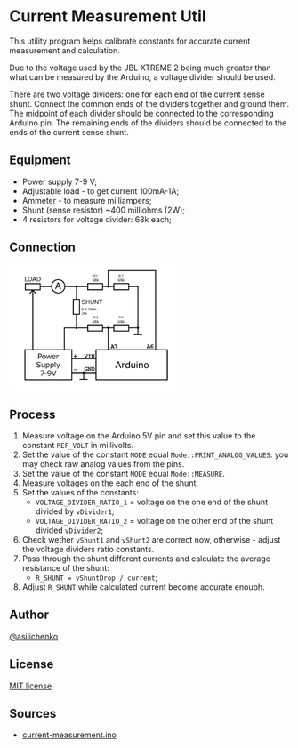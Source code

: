# Current Measurement Util

This utility program helps calibrate constants for accurate current measurement and calculation.

Due to the voltage used by the JBL XTREME 2 being much greater than what can be measured
by the Arduino, a voltage divider should be used.

There are two voltage dividers: one for each end of the current sense shunt.
Connect the common ends of the dividers together and ground them.
The midpoint of each divider should be connected to the corresponding Arduino pin.
The remaining ends of the dividers should be connected to the ends of the current sense shunt.


## Equipment
- Power supply 7-9 V;
- Adjustable load - to get current 100mA-1A;
- Ammeter - to measure milliampers;
- Shunt (sense resistor) ~400 milliohms (2W);
- 4 resistors for voltage divider: 68k each;

## Connection

<img width="300" src="current_measurement.png" alt="Current measurement circuit"/>

## Process
1. Measure voltage on the Arduino 5V pin and set this value to the constant `REF_VOLT` in millivolts.
2. Set the value of the constant `MODE` equal `Mode::PRINT_ANALOG_VALUES`: you may check raw analog values from the pins.
3. Set the value of the constant `MODE` equal `Mode::MEASURE`.
4. Measure voltages on the each end of the shunt.
5. Set the values of the constants:
   - `VOLTAGE_DIVIDER_RATIO_1` = voltage on the one end of the shunt divided by `vDivider1`;
   - `VOLTAGE_DIVIDER_RATIO_2` = voltage on the other end of the shunt divided `vDivider2`;
6. Check wether `vShunt1` and `vShunt2` are correct now, otherwise - adjust the voltage dividers ratio constants.
7. Pass through the shunt different currents and calculate the average resistance of the shunt:
   - `R_SHUNT = vShuntDrop / current`;
8. Adjust `R_SHUNT` while calculated current become accurate enouph.

## Author
[@asilichenko](https://github.com/asilichenko)

## License
[MIT license](/LICENSE)

## Sources
- [current-measurement.ino](current-measurement.ino)
